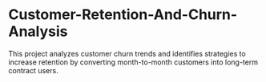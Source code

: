 # Customer-Retention-And-Churn-Analysis
This project analyzes customer churn trends and identifies strategies to increase retention by converting month-to-month customers into long-term contract users.
